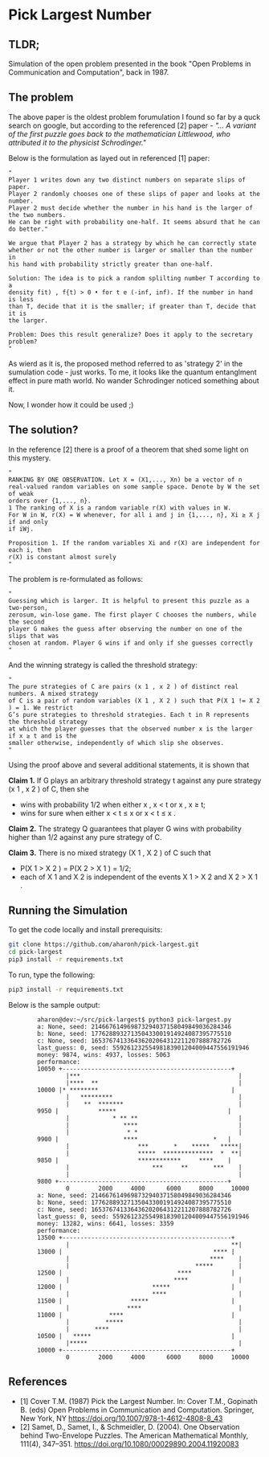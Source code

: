 Pick Largest Number
===

TLDR;
---

Simulation of the open problem presented in the book "Open Problems in Communication and Computation", back in 1987.

The problem
---

The above paper is the oldest problem forumulation I found so far by a quck search on google, 
but according to the referenced [2] paper - 
*"... A variant of the first puzzle goes back to the mathematician Littlewood, 
who attributed it to the physicist Schrodinger."*

Below is the formulation as layed out in referenced [1] paper:

    "
    Player 1 writes down any two distinct numbers on separate slips of paper. 
    Player 2 randomly chooses one of these slips of paper and looks at the number. 
    Player 2 must decide whether the number in his hand is the larger of the two numbers. 
    He can be right with probability one-half. It seems absurd that he can do better."

    We argue that Player 2 has a strategy by which he can correctly state
    whether or not the other number is larger or smaller than the number in
    his hand with probability strictly greater than one-half.

    Solution: The idea is to pick a random splilting number T according to a
    density fit) , f{t) > 0 • for t e (-inf, inf). If the number in hand is less
    than T, decide that it is the smaller; if greater than T, decide that it is
    the larger.

    Problem: Does this result generalize? Does it apply to the secretary problem? 
    "

As wierd as it is, the proposed method referred to as 'strategy 2' in the sumulation code - just works. 
To me, it looks like the quantum entanglment effect in pure math world. No wander Schrodinger noticed something about it.

Now, I wonder how it could be used ;)

The solution?
---

In the reference [2] there is a proof of a theorem that shed some light on this mystery.

    "
    RANKING BY ONE OBSERVATION. Let X = (X1,..., Xn) be a vector of n
    real-valued random variables on some sample space. Denote by W the set of weak
    orders over {1,..., n}.
    1 The ranking of X is a random variable r(X) with values in W.
    For W in W, r(X) = W whenever, for all i and j in {1,..., n}, Xi ≥ X j if and only
    if iWj.

    Proposition 1. If the random variables Xi and r(X) are independent for each i, then
    r(X) is constant almost surely
    "

The problem is re-formulated as follows:

    "
    Guessing which is larger. It is helpful to present this puzzle as a two-person, 
    zerosum, win-lose game. The first player C chooses the numbers, while the second
    player G makes the guess after observing the number on one of the slips that was
    chosen at random. Player G wins if and only if she guesses correctly
    "

And the winning strategy is called the threshold strategy:

    "
    The pure strategies of C are pairs (x 1 , x 2 ) of distinct real numbers. A mixed strategy
    of C is a pair of random variables (X 1 , X 2 ) such that P(X 1 != X 2 ) = 1. We restrict
    G’s pure strategies to threshold strategies. Each t in R represents the threshold strategy
    at which the player guesses that the observed number x is the larger if x ≥ t and is the
    smaller otherwise, independently of which slip she observes.    
    "

Using the proof above and several additional statements, it is shown that 

**Claim 1.** If G plays an arbitrary threshold strategy t against any pure strategy (x 1 , x 2 )
of C, then she

- wins with probability 1/2 when either x , x < t or x , x ≥ t;
- wins for sure when either x < t ≤ x or x < t ≤ x .

**Claim 2.** The strategy Q guarantees that player G wins with probability higher than
1/2 against any pure strategy of C.

**Claim 3.** There is no mixed strategy (X 1 , X 2 ) of C such that
- P(X 1 > X 2 ) = P(X 2 > X 1 ) = 1/2;
- each of X 1 and X 2 is independent of the events X 1 > X 2 and X 2 > X 1 .

Running the Simulation
---

To get the code locally and install prerequisits:
```bash
git clone https://github.com/aharonh/pick-largest.git
cd pick-largest
pip3 install -r requirements.txt
```
To run, type the following:
```bash
pip3 install -r requirements.txt
```
Below is the sample output:


            aharon@dev:~/src/pick-largest$ python3 pick-largest.py 
            a: None, seed: 214667614969873294037158049849036284346
            b: None, seed: 177628893271350433001914924087395775510
            c: None, seed: 165376741336436202064312211207888782726
            last_guess: 0, seed: 55926123255498183901204009447556191946
            money: 9874, wins: 4937, losses: 5063
            performance:
            10050 +-----------------------------------------------+
                    |***                                            |
                    |****  **                                       |
            10000 |* ********                                     |
                    |   *********                                   |
                    |    **  *******                                |
            9950 |           *****                               |
                    |            * ** **                            |
                    |               ****                            |
                    |                * *                            |
            9900 |                  ****                     *   |
                    |                   ***       *    *****   *****|
                    |                   *****  **************  *  **|
            9850 |                      ************     ****    |
                    |                       ***     **       ***    |
                    |                                               |
            9800 +-----------------------------------------------+
                    0        2000     4000      6000     8000     10000
            a: None, seed: 214667614969873294037158049849036284346
            b: None, seed: 177628893271350433001914924087395775510
            c: None, seed: 165376741336436202064312211207888782726
            last_guess: 0, seed: 55926123255498183901204009447556191946
            money: 13282, wins: 6641, losses: 3359
            performance:
            13500 +-----------------------------------------------+
                    |                                             **|
            13000 |                                          **** |
                    |                                       ****    |
                    |                                   *****       |
            12500 |                                ****           |
                    |                             ****              |
            12000 |                         *****                 |
                    |                       ****                    |
            11500 |                   *****                       |
                    |                ****                           |
            11000 |             ****                              |
                    |          *****                                |
                    |       ****                                    |
            10500 |   *****                                       |
                    |*****                                          |
            10000 +-----------------------------------------------+
                    0        2000     4000      6000     8000     10000


References
---
- [1] Cover T.M. (1987) Pick the Largest Number. In: Cover T.M., Gopinath B. (eds) Open Problems in Communication and Computation. Springer, New York, NY https://doi.org/10.1007/978-1-4612-4808-8_43 
- [2] Samet, D., Samet, I., & Schmeidler, D. (2004). One Observation behind Two-Envelope Puzzles. The American Mathematical Monthly, 111(4), 347–351. https://doi.org/10.1080/00029890.2004.11920083